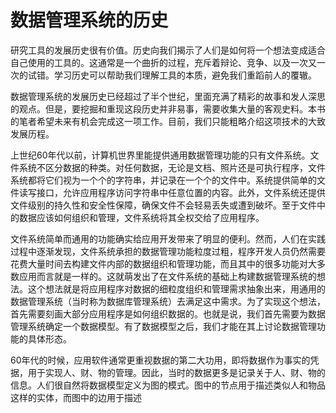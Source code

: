 # 数据管理系统的历史

研究工具的发展历史很有价值。历史向我们揭示了人们是如何将一个想法变成适合自己使用的工具的。这通常是一个曲折的过程，充斥着辩论、竞争、以及一次又一次的试错。学习历史可以帮助我们理解工具的本质，避免我们重蹈前人的覆辙。

数据管理系统的发展历史已经超过了半个世纪，里面充满了精彩的故事和发人深思的观点。但是，要挖掘和重现这段历史并非易事，需要收集大量的客观史料。本书的笔者希望未来有机会完成这一项工作。目前，我们只能粗略介绍这项技术的大致发展历程。

上世纪60年代以前，计算机世界里能提供通用数据管理功能的只有文件系统。文件系统不区分数据的种类。对任何数据，无论是文档、照片还是可执行程序，文件系统都将它们视为一个个的字符串，并记录在一个个的文件中。系统提供简单的文件读写接口，允许应用程序访问字符串中任意位置的内容。此外，文件系统还提供文件级别的持久性和安全性保障，确保文件不会轻易丢失或遭到破坏。至于文件中的数据应该如何组织和管理，文件系统将其全权交给了应用程序。

文件系统简单而通用的功能确实给应用开发带来了明显的便利。然而，人们在实践过程中逐渐发现，文件系统承担的数据管理功能粒度过粗，程序开发人员仍然需要花费大量时间去构建文件内部的数据组织和管理功能，而且其中的很多功能对大多数应用而言就是一样的。这就萌发出了在文件系统的基础上构建数据管理系统的想法。这个想法就是将应用程序对数据的细粒度组织和管理需求抽象出来，用通用的数据管理系统（当时称为数据库管理系统）去满足这中需求。为了实现这个想法，首先需要刻画大部分应用程序是如何组织数据的。也就是说，我们首先需要为数据管理系统确定一个数据模型。有了数据模型之后，我们才能在其上讨论数据管理功能的具体形态。

60年代的时候，应用软件通常更重视数据的第二大功用，即将数据作为事实的凭据，用于实现人、财、物的管理。因此，当时的数据更多是记录关于人、财、物的信息。人们很自然将数据模型定义为图的模式。图中的节点用于描述类似人和物品这样的实体，而图中的边用于描述
